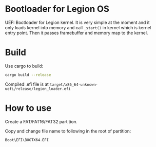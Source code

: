 # Bootloader for Legion OS

UEFI Bootloader for Legion kernel. It is very simple at the moment and it only loads kernel into memory and call `_start()` in kernel which is kernel entry point. Then it passes framebuffer and memory map to the kernel.

# Build

Use cargo to build:

```bash
cargo build --release
```

Compiled .efi file is at `target/x86_64-unknown-uefi/release/legion_loader.efi`

# How to use

Create a FAT/FAT16/FAT32 partition.

Copy and change file name to following in the root of partition:

`Boot\EFI\BOOTX64.EFI`
